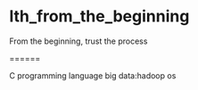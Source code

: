 # lth_from_the_beginning
From the beginning, trust the process

======

C programming language
big data:hadoop
os


